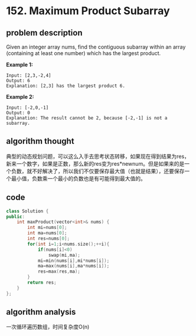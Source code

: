 # 152. Maximum Product Subarray

## problem description 

Given an integer array nums, find the contiguous subarray within an array (containing at least one number) which has the largest product.

**Example 1:**

```text
Input: [2,3,-2,4]
Output: 6
Explanation: [2,3] has the largest product 6.
```

**Example 2:**

```text
Input: [-2,0,-1]
Output: 0
Explanation: The result cannot be 2, because [-2,-1] is not a subarray.
```

## algorithm thought

典型的动态规划问题，可以这么入手去思考状态转移，如果现在得到结果为res，新来一个数字，如果是正数，那么新的res变为res*newnum。但是如果来的是一个负数，就不好解决了，所以我们不仅要保存最大值（也就是结果），还要保存一个最小值，负数乘一个最小的负数也是有可能得到最大值的。

## code
```c++
class Solution {
public:
    int maxProduct(vector<int>& nums) {
        int mi=nums[0];
        int ma=nums[0];
        int res=nums[0];
        for(int i=1;i<nums.size();++i){
            if(nums[i]<0)
                swap(mi,ma);
            mi=min(nums[i],mi*nums[i]);
            ma=max(nums[i],ma*nums[i]);
            res=max(res,ma);
        }
        return res;
    }
};
```

## algorithm analysis
一次循环遍历数组，时间复杂度O(n)